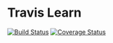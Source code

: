 # Travis Learn

[![Build Status](https://travis-ci.org/sopinorg/travis-learn.png?branch=master)](https://travis-ci.org/sopinorg/travis-learn)
[![Coverage Status](https://coveralls.io/repos/sopinorg/travis-learn/badge.png)](https://coveralls.io/r/sopinorg/travis-learn)

